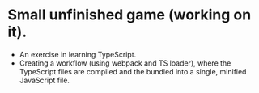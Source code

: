 # Small unfinished game (working on it).

- An exercise in learning TypeScript.
- Creating a workflow (using webpack and TS loader), where the TypeScript files are compiled and the bundled into a single, minified JavaScript file.
